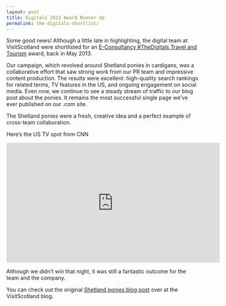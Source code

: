 ```yaml
---
layout: post
title: Digitals 2013 Award Runner Up
permalink: the-digitals-shortlist/
---
```

Some good news! Although a little late in highlighting, the digital team at VisitScotland were shortlisted for an [E-Consultancy #TheDigitals Travel and Tourism](http://thedigitalsawards.com/) award, back in May 2013.

Our campaign, which revolved around Shetland ponies in cardigans, was a collaborative effort that saw strong work from our PR team and impressive content production. The results were excellent: high-quality search rankings for related terms, TV features in the US, and ongoing engagement on social media. Even now, we continue to see a steady stream of traffic to our blog post about the ponies. It remains the most successful single page we’ve ever published on our .com site.

The Shetland ponies were a fresh, creative idea and a perfect example of cross-team collaboration.

Here’s the US TV spot from CNN

<iframe src="http://www.youtube.com/embed/PfaRtzDNePc" height="315" width="560" allowfullscreen="" frameborder="0"></iframe>

Although we didn’t win that night, it was still a fantastic outcome for the team and the company. 

You can check out the original [Shetland ponies blog post](http://www.visitscotland.com/blog/scotland/shetland-ponies-in-cardigans/) over at the VisitScotland blog.
